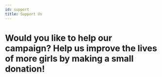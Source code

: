 ```yaml
---
id: support
title: Support Us
---
```


# Would you like to help our campaign? Help us improve the lives of more girls by making a small donation!


